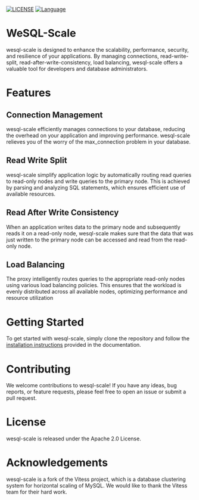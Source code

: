 [![LICENSE](https://img.shields.io/badge/License-Apache%202.0-green.svg)](https://github.com/apecloud/wesql-scale/blob/vitess-release-16.0-dev/LICENSE)
[![Language](https://img.shields.io/badge/Language-Go-blue.svg)](https://go.dev/)

# WeSQL-Scale 

wesql-scale is designed to enhance the scalability, performance, security, and resilience of your applications. 
By managing connections, read-write-split, read-after-write-consistency, load balancing, wesql-scale offers 
a valuable tool for developers and database administrators.

# Features

## Connection Management
wesql-scale efficiently manages connections to your database, reducing the overhead on your application 
and improving performance. wesql-scale relieves you of the worry of the max_connection problem in your database.

## Read Write Split
wesql-scale simplify application logic by automatically routing read queries to read-only nodes 
and write queries to the primary node. This is achieved by parsing and analyzing SQL statements, 
which ensures efficient use of available resources.

## Read After Write Consistency
When an application writes data to the primary node and subsequently reads it on a read-only node, 
wesql-scale makes sure that the data that was just written to the primary node can be accessed 
and read from the read-only node.

## Load Balancing
The proxy intelligently routes queries to the appropriate read-only nodes using various load balancing policies. 
This ensures that the workload is evenly distributed across all available nodes, optimizing performance 
and resource utilization

# Getting Started
To get started with wesql-scale, simply clone the repository and follow the [installation instructions](https://github.com/apecloud/wesql-scale/blob/vitess-release-16.0-dev/doc/dev_docs/00-Deploy%26Debug.md) 
provided in the documentation.

# Contributing
We welcome contributions to wesql-scale! If you have any ideas, bug reports, or feature requests, 
please feel free to open an issue or submit a pull request.

# License
wesql-scale is released under the Apache 2.0 License.

# Acknowledgements
wesql-scale is a fork of the Vitess project, which is a database clustering system for horizontal scaling of MySQL. 
We would like to thank the Vitess team for their hard work.
